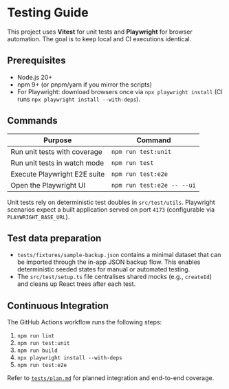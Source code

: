 # Testing Guide

This project uses **Vitest** for unit tests and **Playwright** for browser automation. The goal is to keep local and CI executions identical.

## Prerequisites

- Node.js 20+
- npm 9+ (or pnpm/yarn if you mirror the scripts)
- For Playwright: download browsers once via `npx playwright install` (CI runs `npx playwright install --with-deps`).

## Commands

| Purpose | Command |
| --- | --- |
| Run unit tests with coverage | `npm run test:unit` |
| Run unit tests in watch mode | `npm run test` |
| Execute Playwright E2E suite | `npm run test:e2e` |
| Open the Playwright UI | `npm run test:e2e -- --ui` |

Unit tests rely on deterministic test doubles in `src/test/utils`. Playwright scenarios expect a built application served on port `4173` (configurable via `PLAYWRIGHT_BASE_URL`).

## Test data preparation

- `tests/fixtures/sample-backup.json` contains a minimal dataset that can be imported through the in-app JSON backup flow. This enables deterministic seeded states for manual or automated testing.
- The `src/test/setup.ts` file centralises shared mocks (e.g., `createId`) and cleans up React trees after each test.

## Continuous Integration

The GitHub Actions workflow runs the following steps:

1. `npm run lint`
2. `npm run test:unit`
3. `npm run build`
4. `npx playwright install --with-deps`
5. `npm run test:e2e`

Refer to [`tests/plan.md`](./plan.md) for planned integration and end-to-end coverage.
